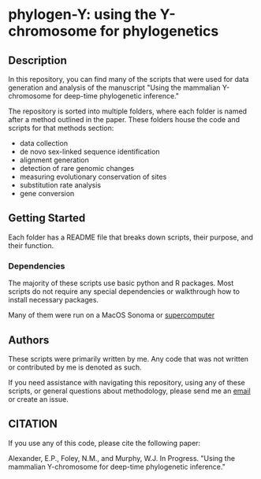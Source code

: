 # phylogen-Y: using the Y-chromosome for phylogenetics

## Description

In this repository, you can find many of the scripts that were used for data generation and analysis of the manuscript "Using the mammalian Y-chromosome for deep-time phylogenetic inference."

The repository is sorted into multiple folders, where each folder is named after a method outlined in the paper. These folders house the code and scripts for that methods section:
* data collection
* de novo sex-linked sequence identification
* alignment generation
* detection of rare genomic changes
* measuring evolutionary conservation of sites
* substitution rate analysis
* gene conversion

## Getting Started
Each folder has a README file that breaks down scripts, their purpose, and their function.

### Dependencies
The majority of these scripts use basic python and R packages. Most scripts do not require any special dependencies or walkthrough how to install necessary packages.

Many of them were run on a MacOS Sonoma or [supercomputer](https://hprc.tamu.edu)

## Authors
These scripts were primarily written by me. Any code that was not written or contributed by me is denoted as such.

If you need assistance with navigating this repository, using any of these scripts, or general questions about methodology, please send me an [email](emmarie.alexander@tamu.edu) or create an issue.

## CITATION

If you use any of this code, please cite the following paper:

Alexander, E.P., Foley, N.M., and Murphy, W.J. In Progress. "Using the mammalian Y-chromosome for deep-time phylogenetic inference."
